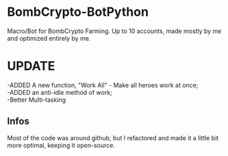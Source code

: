 # BombCrypto-BotPython

Macro/Bot for BombCrypto Farming. Up to 10 accounts, made mostly by me and optimized entirely by me.

# UPDATE

-ADDED A new function, "Work All" - Make all heroes work at once; <br>
-ADDED an anti-idle method of work; <br>
-Better Multi-tasking <br>

## Infos

Most of the code was around github, but I refactored and made it a little bit more optimal, keeping it open-source.

